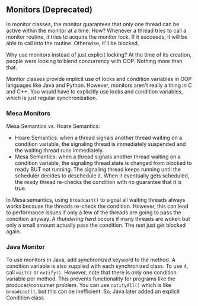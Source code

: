 ## Monitors (Deprecated)

In monitor classes, the monitor guarantees that only one thread can be active
within the monitor at a time. How? Whenever a thread tries to call a monitor
routine, it tries to acquire the monitor lock. If it succeeds, it will be able
to call into the routine. Otherwise, it'll be blocked.

Why use monitors instead of just explicit locking? At the time of its creation,
people were looking to blend concurrency with OOP. Nothing more than that.

Monitor classes provide implicit use of locks and condition variables in OOP
languages like Java and Python. However, monitors aren't really a thing in C and
C++. You would have to explicitly use locks and condition variables, which is
just regular synchronization.

### Mesa Monitors

Mesa Semantics vs. Hoare Semantics:  
- Hoare Semantics: when a thread signals another thread waiting on a condition
  variable, the signaling thread is immediately suspended and the waiting
  thread runs immediately.  
- Mesa Semantics: when a thread signals another thread waiting on a condition
  variable, the signaling thread state is changed from blocked to ready BUT not
  running. The signaling thread keeps running until the scheduler decides to
  deschedule it. When it eventually gets scheduled, the ready thread re-checks the
  condition with no guarantee that it is true. 

In Mesa semantics, using `broadcast()` to signal all waiting threads always
works because the threads re-check the condition. However, this can lead to
performance issues if only a few of the threads are going to pass the condition
anyway. A *thundering herd* occurs if many threads are woken but only a small
amount actually pass the condition. The rest just get blocked again. 

### Java Monitor

To use monitors in Java, add *synchronized* keyword to the method. A condition
variable is also supplied with each synchronized class. To use it, call `wait()`
or `notify()`. However, note that there is only one condition variable per
method. This prevents functionality for programs like the producer/consumer
problem. You can use `notifyAll()` which is like `broadcast()`, but this can be
inefficient. So, Java later added an explicit Condition class.
